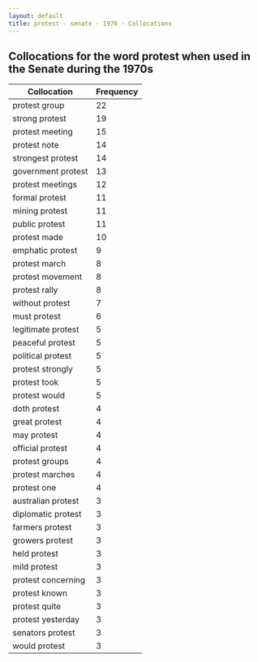 ```yaml
---
layout: default
title: protest - senate - 1970 - Collocations
---
```

## Collocations for the word **protest** when used in the Senate during the 1970s

| Collocation | Frequency |
|--------------|----------------|
|protest group|22|
|strong protest|19|
|protest meeting|15|
|protest note|14|
|strongest protest|14|
|government protest|13|
|protest meetings|12|
|formal protest|11|
|mining protest|11|
|public protest|11|
|protest made|10|
|emphatic protest|9|
|protest march|8|
|protest movement|8|
|protest rally|8|
|without protest|7|
|must protest|6|
|legitimate protest|5|
|peaceful protest|5|
|political protest|5|
|protest strongly|5|
|protest took|5|
|protest would|5|
|doth protest|4|
|great protest|4|
|may protest|4|
|official protest|4|
|protest groups|4|
|protest marches|4|
|protest one|4|
|australian protest|3|
|diplomatic protest|3|
|farmers protest|3|
|growers protest|3|
|held protest|3|
|mild protest|3|
|protest concerning|3|
|protest known|3|
|protest quite|3|
|protest yesterday|3|
|senators protest|3|
|would protest|3|
